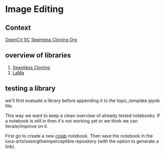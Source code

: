 # Image Editing

## Context

[OpenCV SC](https://learnopencv.com/seamless-cloning-using-opencv-python-cpp/)
[Seamless Cloning Org](http://www.irisa.fr/vista/Papers/2003_siggraph_perez.pdf)

## overview of libraries

1. [Seamless Cloning](https://github.com/spmallick/learnopencv/tree/master/SeamlessCloning)
2. [LaMa](https://github.com/saic-mdal/lama)


## testing a library

we'll first evaluate a library before appending it to the topic_template.ipynb file.

This way we want to keep a clean overview of already tested notebooks. If a notebook is still in <tests> then it's not working yet or we think we can iterate/improve on it.

First go to create a new [colab](https://colab.research.google.com) notebook. Then save the notebook in the luca-arts/seeingtheimperceptible repository (with the option to generate a link).
